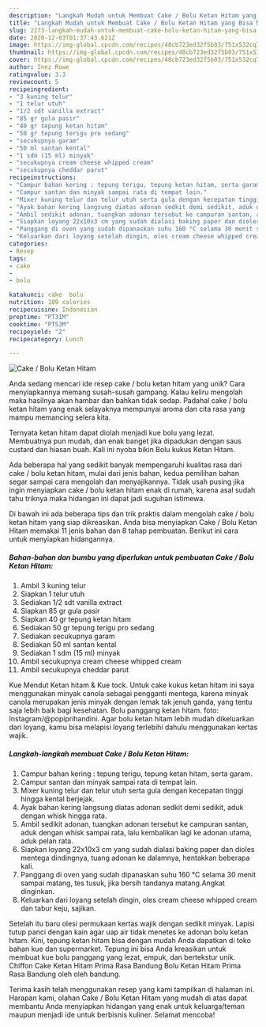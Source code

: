 ```yaml
---
description: "Langkah Mudah untuk Membuat Cake / Bolu Ketan Hitam yang Bisa Manjain Lidah"
title: "Langkah Mudah untuk Membuat Cake / Bolu Ketan Hitam yang Bisa Manjain Lidah"
slug: 2273-langkah-mudah-untuk-membuat-cake-bolu-ketan-hitam-yang-bisa-manjain-lidah
date: 2020-12-03T01:37:43.621Z
image: https://img-global.cpcdn.com/recipes/48cb723ed32f5b03/751x532cq70/cake-bolu-ketan-hitam-foto-resep-utama.jpg
thumbnail: https://img-global.cpcdn.com/recipes/48cb723ed32f5b03/751x532cq70/cake-bolu-ketan-hitam-foto-resep-utama.jpg
cover: https://img-global.cpcdn.com/recipes/48cb723ed32f5b03/751x532cq70/cake-bolu-ketan-hitam-foto-resep-utama.jpg
author: Inez Rowe
ratingvalue: 3.3
reviewcount: 5
recipeingredient:
- "3 kuning telur"
- "1 telur utuh"
- "1/2 sdt vanilla extract"
- "85 gr gula pasir"
- "40 gr tepung ketan hitam"
- "50 gr tepung terigu pro sedang"
- "secukupnya garam"
- "50 ml santan kental"
- "1 sdm (15 ml) minyak"
- "secukupnya cream cheese whipped cream"
- "secukupnya cheddar parut"
recipeinstructions:
- "Campur bahan kering : tepung terigu, tepung ketan hitam, serta garam."
- "Campur santan dan minyak sampai rata di tempat lain."
- "Mixer kuning telur dan telur utuh serta gula dengan kecepatan tinggi hingga kental berjejak."
- "Ayak bahan kering langsung diatas adonan sedkit demi sedikit, aduk dengan whisk hingga rata."
- "Ambil sedikit adonan, tuangkan adonan tersebut ke campuran santan, aduk dengan whisk sampai rata, lalu kembalikan lagi ke adonan utama, aduk pelan rata."
- "Siapkan loyang 22x10x3 cm yang sudah dialasi baking paper dan dioles mentega dindingnya, tuang adonan ke dalamnya, hentakkan beberapa kali."
- "Panggang di oven yang sudah dipanaskan suhu 160 °C selama 30 menit sampai matang, tes tusuk, jika bersih tandanya matang.Angkat dinginkan."
- "Keluarkan dari loyang setelah dingin, oles cream cheese whipped cream dan tabur keju, sajikan."
categories:
- Resep
tags:
- cake
- 
- bolu

katakunci: cake  bolu 
nutrition: 189 calories
recipecuisine: Indonesian
preptime: "PT31M"
cooktime: "PT53M"
recipeyield: "2"
recipecategory: Lunch

---
```



![Cake / Bolu Ketan Hitam](https://img-global.cpcdn.com/recipes/48cb723ed32f5b03/751x532cq70/cake-bolu-ketan-hitam-foto-resep-utama.jpg)

Anda sedang mencari ide resep cake / bolu ketan hitam yang unik? Cara menyiapkannya memang susah-susah gampang. Kalau keliru mengolah maka hasilnya akan hambar dan bahkan tidak sedap. Padahal cake / bolu ketan hitam yang enak selayaknya mempunyai aroma dan cita rasa yang mampu memancing selera kita.

Ternyata ketan hitam dapat diolah menjadi kue bolu yang lezat. Membuatnya pun mudah, dan enak banget jika dipadukan dengan saus custard dan hiasan buah. Kali ini nyoba bikin Bolu kukus Ketan Hitam.

Ada beberapa hal yang sedikit banyak mempengaruhi kualitas rasa dari cake / bolu ketan hitam, mulai dari jenis bahan, kedua pemilihan bahan segar sampai cara mengolah dan menyajikannya. Tidak usah pusing jika ingin menyiapkan cake / bolu ketan hitam enak di rumah, karena asal sudah tahu triknya maka hidangan ini dapat jadi suguhan istimewa.


Di bawah ini ada beberapa tips dan trik praktis dalam mengolah cake / bolu ketan hitam yang siap dikreasikan. Anda bisa menyiapkan Cake / Bolu Ketan Hitam memakai 11 jenis bahan dan 8 tahap pembuatan. Berikut ini cara untuk menyiapkan hidangannya.

<!--inarticleads1-->

##### Bahan-bahan dan bumbu yang diperlukan untuk pembuatan Cake / Bolu Ketan Hitam:

1. Ambil 3 kuning telur
1. Siapkan 1 telur utuh
1. Sediakan 1/2 sdt vanilla extract
1. Siapkan 85 gr gula pasir
1. Siapkan 40 gr tepung ketan hitam
1. Sediakan 50 gr tepung terigu pro sedang
1. Sediakan secukupnya garam
1. Sediakan 50 ml santan kental
1. Sediakan 1 sdm (15 ml) minyak
1. Ambil secukupnya cream cheese whipped cream
1. Ambil secukupnya cheddar parut


Kue Mendut Ketan hitam &amp; Kue tock. Untuk cake kukus ketan hitam ini saya menggunakan minyak canola sebagai pengganti mentega, karena minyak canola merupakan jenis minyak dengan lemak tak jenuh ganda, yang tentu saja lebih baik bagi kesehatan. Bolu panggang ketan hitam. foto: Instagram/@popiprihandini. Agar bolu ketan hitam lebih mudah dikeluarkan dari loyang, kamu bisa melapisi loyang terlebihi dahulu menggunakan kertas wajik. 

<!--inarticleads2-->

##### Langkah-langkah membuat Cake / Bolu Ketan Hitam:

1. Campur bahan kering : tepung terigu, tepung ketan hitam, serta garam.
1. Campur santan dan minyak sampai rata di tempat lain.
1. Mixer kuning telur dan telur utuh serta gula dengan kecepatan tinggi hingga kental berjejak.
1. Ayak bahan kering langsung diatas adonan sedkit demi sedikit, aduk dengan whisk hingga rata.
1. Ambil sedikit adonan, tuangkan adonan tersebut ke campuran santan, aduk dengan whisk sampai rata, lalu kembalikan lagi ke adonan utama, aduk pelan rata.
1. Siapkan loyang 22x10x3 cm yang sudah dialasi baking paper dan dioles mentega dindingnya, tuang adonan ke dalamnya, hentakkan beberapa kali.
1. Panggang di oven yang sudah dipanaskan suhu 160 °C selama 30 menit sampai matang, tes tusuk, jika bersih tandanya matang.Angkat dinginkan.
1. Keluarkan dari loyang setelah dingin, oles cream cheese whipped cream dan tabur keju, sajikan.


Setelah itu baru olesi permukaan kertas wajik dengan sedikit minyak. Lapisi tutup panci dengan kain agar uap air tidak menetes ke adonan bolu ketan hitam. Kini, tepung ketan hitam bisa dengan mudah Anda dapatkan di toko bahan kue dan supermarket. Tepung ini bisa Anda kreasikan untuk membuat kue bolu panggang yang lezat, empuk, dan bertekstur unik. Chiffon Cake Ketan Hitam Prima Rasa Bandung Bolu Ketan Hitam Prima Rasa Bandung oleh oleh bandung. 

Terima kasih telah menggunakan resep yang kami tampilkan di halaman ini. Harapan kami, olahan Cake / Bolu Ketan Hitam yang mudah di atas dapat membantu Anda menyiapkan hidangan yang enak untuk keluarga/teman maupun menjadi ide untuk berbisnis kuliner. Selamat mencoba!
